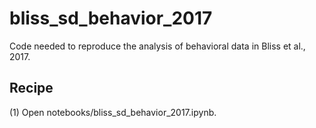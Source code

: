 # bliss_sd_behavior_2017

Code needed to reproduce the analysis of behavioral data in Bliss et al., 2017.

## Recipe

(1) Open notebooks/bliss_sd_behavior_2017.ipynb.
